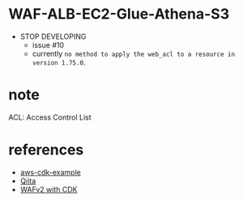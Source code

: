 # WAF-ALB-EC2-Glue-Athena-S3

* STOP DEVELOPING
    * issue #10
    * currently `no method to apply the web_acl to a resource in version 1.75.0`.

# note

ACL: Access Control List

# references

* [aws-cdk-example](https://github.com/aws-samples/aws-cdk-examples/tree/master/python/application-load-balancer)
* [Qiita](https://qiita.com/ryosuk/items/152c3b57aefed538ca91)
* [WAFv2 with CDK](https://dev.classmethod.jp/articles/aws-cdk-create-wafv2/)